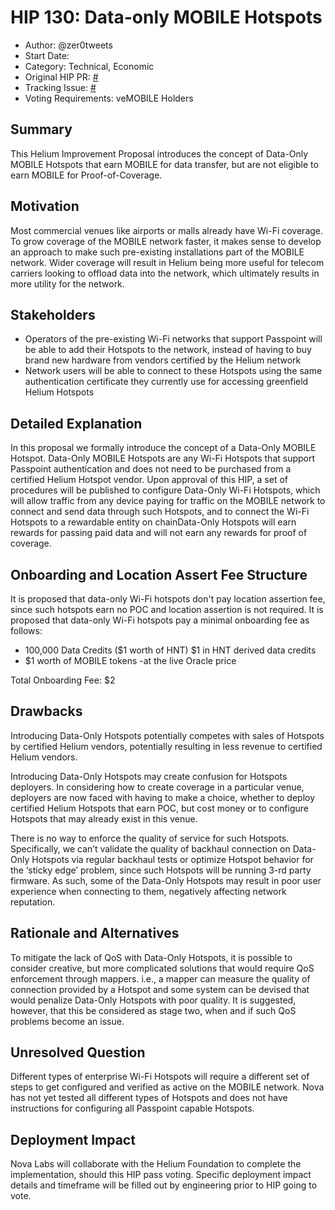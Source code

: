 # HIP 130: Data-only MOBILE Hotspots 

- Author: @zer0tweets
- Start Date: 
- Category: Technical, Economic
- Original HIP PR: [#]()
- Tracking Issue: [#]()
- Voting Requirements: veMOBILE Holders

## Summary

This Helium Improvement Proposal introduces the concept of Data-Only MOBILE Hotspots that  earn MOBILE for data transfer, but are not eligible to earn MOBILE for Proof-of-Coverage.

## Motivation

Most commercial venues like airports or malls already have Wi-Fi coverage. To grow coverage of the MOBILE network faster, it makes sense to develop an approach to make such pre-existing installations part of the MOBILE network. Wider coverage will result in Helium being more useful for telecom carriers looking to offload data into the network, which ultimately results in more utility for the network. 

## Stakeholders

- Operators of the pre-existing Wi-Fi networks that support Passpoint will be able to add their Hotspots to the network, instead of having to buy brand new hardware from vendors certified by the Helium network 
- Network users will be able to connect to these Hotspots using the same authentication certificate they currently use for accessing greenfield Helium Hotspots 
 
## Detailed Explanation

In this proposal we formally introduce the concept of a Data-Only MOBILE Hotspot. Data-Only MOBILE Hotspots are any Wi-Fi Hotspots that support Passpoint authentication and does not need to be purchased from a certified Helium Hotspot vendor. Upon approval of this HIP, a set of procedures will be published to configure Data-Only Wi-Fi Hotspots, which will allow traffic from any device paying for traffic on the MOBILE network to connect and send data through such Hotspots, and to connect the Wi-Fi Hotspots to a rewardable entity on chainData-Only Hotspots will  earn rewards for passing paid data and will not earn any rewards for proof of coverage. 

## Onboarding and Location Assert Fee Structure

It is proposed that data-only Wi-Fi hotspots don't pay location assertion fee, since such hotspots earn no POC and location assertion is not required. It is proposed that data-only Wi-Fi hotspots pay a minimal onboarding fee as follows:

- 100,000 Data Credits ($1 worth of HNT) $1 in HNT derived data credits
- $1 worth of MOBILE tokens -at the live Oracle price

Total Onboarding Fee: $2

## Drawbacks

Introducing Data-Only Hotspots potentially competes with sales of Hotspots by certified Helium vendors, potentially resulting in less revenue to certified Helium vendors. 

Introducing Data-Only Hotspots may create confusion for Hotspots deployers. In considering how to create coverage in a particular venue, deployers are now faced with having to make a choice, whether to deploy certified Helium Hotspots that earn POC, but cost money or to configure Hotspots that may already exist in this venue. 

There is no way to enforce the quality of service for such Hotspots. Specifically, we can’t validate the quality of backhaul connection on Data-Only Hotspots via regular backhaul tests or optimize Hotspot behavior for the ‘sticky edge’ problem, since such Hotspots will be running 3-rd party firmware. As such, some of the Data-Only Hotspots may result in poor user experience when connecting to them, negatively affecting network reputation.  

## Rationale and Alternatives

To mitigate the lack of QoS with Data-Only Hotspots, it is possible to consider creative, but more complicated solutions that would require QoS enforcement through mappers. i.e., a mapper can measure the quality of connection provided by a Hotspot and some system can be devised that would penalize Data-Only Hotspots with poor quality. It is suggested, however, that this be considered as stage two, when and if such QoS problems become an issue. 

## Unresolved Question

Different types of enterprise Wi-Fi Hotspots will require a different set of steps to get configured and verified as active on the MOBILE network. Nova has not yet tested all different types of Hotspots and does not have instructions for configuring all Passpoint capable Hotspots. 
 
## Deployment Impact

Nova Labs will collaborate with the Helium Foundation to complete the implementation, should this HIP pass voting. Specific deployment impact details and timeframe will be filled out by engineering prior to HIP going to vote. 
